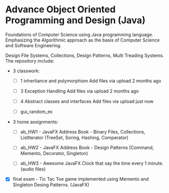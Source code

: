 # Advance Object Oriented Programming and Design (Java)
Foundations of Computer Science using Java programming language.
Emphasizing the Algorithmic approach as the basis of Computer Science and
Software Engineering. 


Design File Systems, Collections, Design Patterns, Multi Treading Systems.
The repository include:

* 3 classwork:
  - [ ] 1 inheritance and polymorphism	Add files via upload	2 months ago
  - [ ] 3 Exception Handling	Add files via upload	2 months ago
  - [ ] 4 Abstract classes and interfaces	Add files via upload	just now
  - [ ] gui_random_ex


* 3 home assignments:
  - [ ] ab_HW1 - JavaFX Address Book - Binary Files, Collections, ListIterator
        (TreeSet, Soring, Hashing, Comperator)
  - [ ] ab_HW2 - JavaFX Address Book - Design Patterns (Command, Memento, Decorator, Singleton)
  - [ ] ab_HW3 - Awesome JavaFX Clock that say the time every 1 minute. (audio files)
   

* [x] final exam - Tic Tac Toe game implemented using Memento and Singleton Desing Patterns. (JavaFX)
